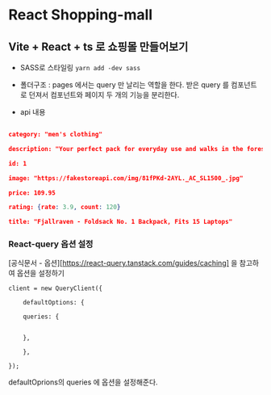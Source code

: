 # React Shopping-mall

##  Vite + React + ts 로 쇼핑몰 만들어보기

- SASS로 스타일링
`yarn add -dev sass`

* 폴더구조 : pages 에서는 query 만 날리는 역할을 한다. 
받은 query 를 컴포넌트로 던져서 컴포넌트와 페이지 두 개의 기능을 분리한다. 

* api 내용

```JSON

category: "men's clothing"

description: "Your perfect pack for everyday use and walks in the forest. Stash your laptop (up to 15 inches) in the padded sleeve, your everyday"

id: 1

image: "https://fakestoreapi.com/img/81fPKd-2AYL._AC_SL1500_.jpg"

price: 109.95

rating: {rate: 3.9, count: 120}

title: "Fjallraven - Foldsack No. 1 Backpack, Fits 15 Laptops"

```

### React-query 옵션 설정
[공식문서 - 옵션][https://react-query.tanstack.com/guides/caching] 을 참고하여 옵션을 설정하기

```JS
client = new QueryClient({

	defaultOptions: {
	
	queries: {

	
	},
	
	},

});

```

defaultOprions의 queries 에 옵션을 설정해준다. 
